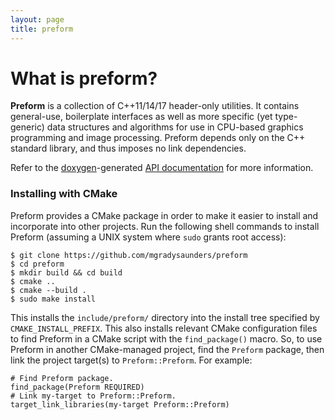 ```yaml
---
layout: page
title: preform
---
```


# What is preform?

**Preform** is a collection of C++11/14/17 header-only utilities. It
contains general-use, boilerplate interfaces as well as more specific 
(yet type-generic) data structures and algorithms for use in CPU-based 
graphics programming and image processing. Preform depends only on the 
C++ standard library, and thus imposes no link dependencies.

Refer to the [doxygen][1]-generated [API documentation][2] for 
more information.

[1]: http://doxygen.nl
[2]: https://mgradysaunders.github.io/preform/doxygen/html

### Installing with CMake

Preform provides a CMake package in order to make it easier to 
install and incorporate into other projects. Run the following shell
commands to install Preform (assuming a UNIX system where `sudo` grants
root access):
```
$ git clone https://github.com/mgradysaunders/preform
$ cd preform
$ mkdir build && cd build
$ cmake ..
$ cmake --build .
$ sudo make install
```
This installs the `include/preform/` directory into the install tree
specified by `CMAKE_INSTALL_PREFIX`. This also installs relevant CMake
configuration files to find Preform in a CMake script with the
`find_package()` macro. So, to use Preform in another CMake-managed
project, find the `Preform` package, then link the project target(s) 
to `Preform::Preform`. For example:
```
# Find Preform package.
find_package(Preform REQUIRED)
# Link my-target to Preform::Preform.
target_link_libraries(my-target Preform::Preform)
```
